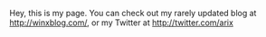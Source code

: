

Hey, this is my page. You can check out my rarely updated blog at http://winxblog.com/, or my Twitter at http://twitter.com/arix